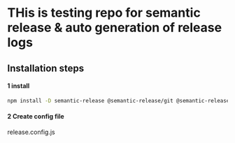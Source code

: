 # THis is testing repo for semantic release & auto generation of release logs

## Installation steps

#### 1 install

```bash
npm install -D semantic-release @semantic-release/git @semantic-release/github
```

#### 2 Create config file

release.config.js
